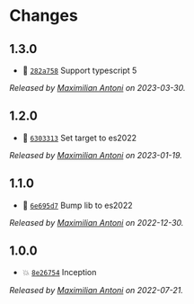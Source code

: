 # Changes

## 1.3.0

- 🍏 [`282a758`](https://github.com/javascript-studio/tsconfig/commit/282a7589e6ae60e31527389ba09a8d9064dbe363)
  Support typescript 5

_Released by [Maximilian Antoni](https://github.com/mantoni) on 2023-03-30._

## 1.2.0

- 🍏 [`6303313`](https://github.com/javascript-studio/tsconfig/commit/63033135f28f3c822c86816232671b3a05044714)
  Set target to es2022

_Released by [Maximilian Antoni](https://github.com/mantoni) on 2023-01-19._

## 1.1.0

- 🍏 [`6e695d7`](https://github.com/javascript-studio/tsconfig/commit/6e695d71eda2deb59043eef455dfadce8c01c6df)
  Bump lib to es2022

_Released by [Maximilian Antoni](https://github.com/mantoni) on 2022-12-30._

## 1.0.0

- 💥 [`8e26754`](https://github.com/javascript-studio/tsconfig/commit/8e26754ca006d066607aff86d4b22db181b5258d)
  Inception

_Released by [Maximilian Antoni](https://github.com/mantoni) on 2022-07-21._
